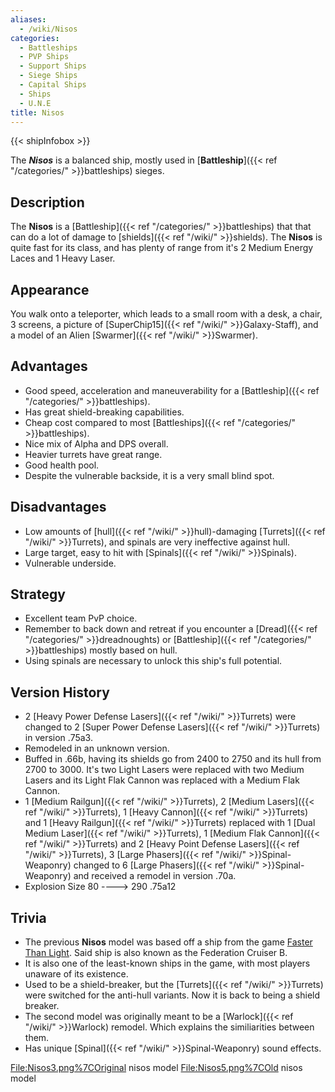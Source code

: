 ```yaml
---
aliases:
  - /wiki/Nisos
categories:
  - Battleships
  - PVP Ships
  - Support Ships
  - Siege Ships
  - Capital Ships
  - Ships
  - U.N.E
title: Nisos
---
```


{{< shipInfobox >}}

The **_Nisos_** is a balanced ship, mostly used in [**Battleship**]({{< ref "/categories/" >}}battleships) sieges.

## Description

The **Nisos** is a [Battleship]({{< ref "/categories/" >}}battleships) that that can do a lot of damage to [shields]({{< ref "/wiki/" >}}shields). The **Nisos** is quite fast for its class, and has plenty of range from it's 2 Medium Energy Laces and 1 Heavy Laser.

## Appearance

You walk onto a teleporter, which leads to a small room with a desk, a chair, 3 screens, a picture of [SuperChip15]({{< ref "/wiki/" >}}Galaxy-Staff), and a model of an Alien [Swarmer]({{< ref "/wiki/" >}}Swarmer).

## Advantages

- Good speed, acceleration and maneuverability for a [Battleship]({{< ref "/categories/" >}}battleships).
- Has great shield-breaking capabilities.
- Cheap cost compared to most [Battleships]({{< ref "/categories/" >}}battleships).
- Nice mix of Alpha and DPS overall.
- Heavier turrets have great range.
- Good health pool.
- Despite the vulnerable backside, it is a very small blind spot.

## Disadvantages

- Low amounts of [hull]({{< ref "/wiki/" >}}hull)-damaging [Turrets]({{< ref "/wiki/" >}}Turrets), and spinals are very ineffective against hull.
- Large target, easy to hit with [Spinals]({{< ref "/wiki/" >}}Spinals).
- Vulnerable underside.

## Strategy

- Excellent team PvP choice.
- Remember to back down and retreat if you encounter a [Dread]({{< ref "/categories/" >}}dreadnoughts) or [Battleship]({{< ref "/categories/" >}}battleships) mostly based on hull.
- Using spinals are necessary to unlock this ship's full potential.

## Version History

- 2 [Heavy Power Defense Lasers]({{< ref "/wiki/" >}}Turrets) were changed to 2 [Super Power Defense Lasers]({{< ref "/wiki/" >}}Turrets) in version .75a3.
- Remodeled in an unknown version.
- Buffed in .66b, having its shields go from 2400 to 2750 and its hull from 2700 to 3000. It's two Light Lasers were replaced with two Medium Lasers and its Light Flak Cannon was replaced with a Medium Flak Cannon.
- 1 [Medium Railgun]({{< ref "/wiki/" >}}Turrets), 2 [Medium Lasers]({{< ref "/wiki/" >}}Turrets), 1 [Heavy Cannon]({{< ref "/wiki/" >}}Turrets) and 1 [Heavy Railgun]({{< ref "/wiki/" >}}Turrets) replaced with 1 [Dual Medium Laser]({{< ref "/wiki/" >}}Turrets), 1 [Medium Flak Cannon]({{< ref "/wiki/" >}}Turrets) and 2 [Heavy Point Defense Lasers]({{< ref "/wiki/" >}}Turrets), 3 [Large Phasers]({{< ref "/wiki/" >}}Spinal-Weaponry) changed to 6 [Large Phasers]({{< ref "/wiki/" >}}Spinal-Weaponry) and received a remodel in version .70a.
- Explosion Size 80 ----> 290 .75a12

## Trivia

- The previous **Nisos** model was based off a ship from the game [Faster Than Light](http://ftl.wikia.com/wiki/Ship_Comparison). Said ship is also known as the Federation Cruiser B.
- It is also one of the least-known ships in the game, with most players unaware of its existence.
- Used to be a shield-breaker, but the [Turrets]({{< ref "/wiki/" >}}Turrets) were switched for the anti-hull variants. Now it is back to being a shield breaker.
- The second model was originally meant to be a [Warlock]({{< ref "/wiki/" >}}Warlock) remodel. Which explains the similiarities between them.
- Has unique [Spinal]({{< ref "/wiki/" >}}Spinal-Weaponry) sound effects.

<File:Nisos3.png%7COriginal> nisos model <File:Nisos5.png%7COld> nisos model
